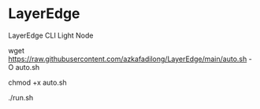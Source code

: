 # LayerEdge
LayerEdge CLI Light Node

wget https://raw.githubusercontent.com/azkafadilong/LayerEdge/main/auto.sh -O auto.sh

chmod +x auto.sh

./run.sh

